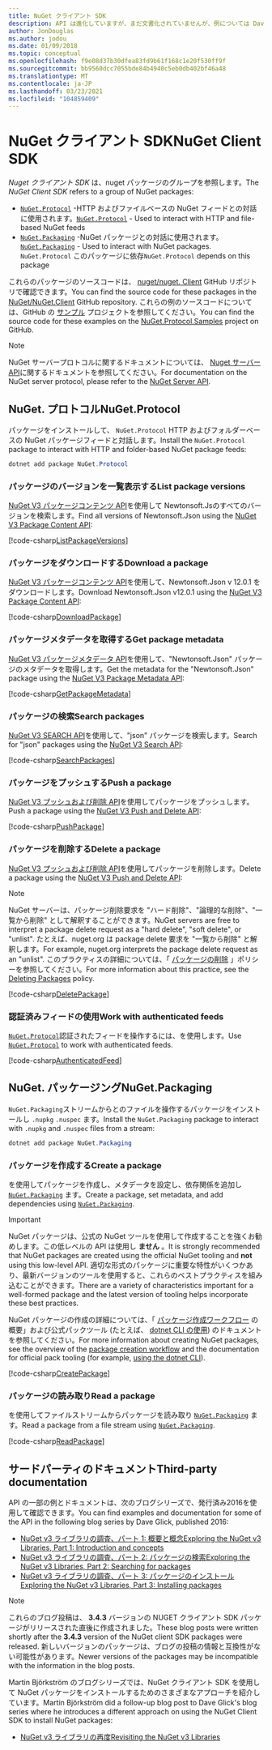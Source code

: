 ```yaml
---
title: NuGet クライアント SDK
description: API は進化していますが、まだ文書化されていませんが、例については Dave Glick のブログを参照してください。
author: JonDouglas
ms.author: jodou
ms.date: 01/09/2018
ms.topic: conceptual
ms.openlocfilehash: f9e08d37b30dfea83fd9b61f168c1e20f530ff9f
ms.sourcegitcommit: bb9560dcc7055bde84b4940c5eb0db402bf46a48
ms.translationtype: MT
ms.contentlocale: ja-JP
ms.lasthandoff: 03/23/2021
ms.locfileid: "104859409"
---
```

# <a name="nuget-client-sdk"></a><span data-ttu-id="e9998-103">NuGet クライアント SDK</span><span class="sxs-lookup"><span data-stu-id="e9998-103">NuGet Client SDK</span></span>

<span data-ttu-id="e9998-104">*Nuget クライアント SDK* は、nuget パッケージのグループを参照します。</span><span class="sxs-lookup"><span data-stu-id="e9998-104">The *NuGet Client SDK* refers to a group of NuGet packages:</span></span>

* <span data-ttu-id="e9998-105">[`NuGet.Protocol`](https://www.nuget.org/packages/NuGet.Protocol) -HTTP およびファイルベースの NuGet フィードとの対話に使用されます。</span><span class="sxs-lookup"><span data-stu-id="e9998-105">[`NuGet.Protocol`](https://www.nuget.org/packages/NuGet.Protocol) - Used to interact with HTTP and file-based NuGet feeds</span></span>
* <span data-ttu-id="e9998-106">[`NuGet.Packaging`](https://www.nuget.org/packages/NuGet.Packaging) -NuGet パッケージとの対話に使用されます。</span><span class="sxs-lookup"><span data-stu-id="e9998-106">[`NuGet.Packaging`](https://www.nuget.org/packages/NuGet.Packaging) - Used to interact with NuGet packages.</span></span> <span data-ttu-id="e9998-107">`NuGet.Protocol` このパッケージに依存</span><span class="sxs-lookup"><span data-stu-id="e9998-107">`NuGet.Protocol` depends on this package</span></span>

<span data-ttu-id="e9998-108">これらのパッケージのソースコードは、 [nuget/nuget. Client](https://github.com/NuGet/NuGet.Client) GitHub リポジトリで確認できます。</span><span class="sxs-lookup"><span data-stu-id="e9998-108">You can find the source code for these packages in the [NuGet/NuGet.Client](https://github.com/NuGet/NuGet.Client) GitHub repository.</span></span>
<span data-ttu-id="e9998-109">これらの例のソースコードについては、GitHub の [サンプル](https://github.com/NuGet/Samples/tree/main/NuGetProtocolSamples) プロジェクトを参照してください。</span><span class="sxs-lookup"><span data-stu-id="e9998-109">You can find the source code for these examples on the [NuGet.Protocol.Samples](https://github.com/NuGet/Samples/tree/main/NuGetProtocolSamples) project on GitHub.</span></span>

> [!Note]
> <span data-ttu-id="e9998-110">NuGet サーバープロトコルに関するドキュメントについては、 [Nuget サーバー API](~/api/overview.md)に関するドキュメントを参照してください。</span><span class="sxs-lookup"><span data-stu-id="e9998-110">For documentation on the NuGet server protocol, please refer to the [NuGet Server API](~/api/overview.md).</span></span>

## <a name="nugetprotocol"></a><span data-ttu-id="e9998-111">NuGet. プロトコル</span><span class="sxs-lookup"><span data-stu-id="e9998-111">NuGet.Protocol</span></span>

<span data-ttu-id="e9998-112">パッケージをインストールして、 `NuGet.Protocol` HTTP およびフォルダーベースの NuGet パッケージフィードと対話します。</span><span class="sxs-lookup"><span data-stu-id="e9998-112">Install the `NuGet.Protocol` package to interact with HTTP and folder-based NuGet package feeds:</span></span>

```ps1
dotnet add package NuGet.Protocol
```

### <a name="list-package-versions"></a><span data-ttu-id="e9998-113">パッケージのバージョンを一覧表示する</span><span class="sxs-lookup"><span data-stu-id="e9998-113">List package versions</span></span>

<span data-ttu-id="e9998-114">[NuGet V3 パッケージコンテンツ API](../api/package-base-address-resource.md#enumerate-package-versions)を使用して Newtonsoft.Jsのすべてのバージョンを検索します。</span><span class="sxs-lookup"><span data-stu-id="e9998-114">Find all versions of Newtonsoft.Json using the [NuGet V3 Package Content API](../api/package-base-address-resource.md#enumerate-package-versions):</span></span>

[!code-csharp[ListPackageVersions](~/../nuget-samples/NuGetProtocolSamples/Program.cs?name=ListPackageVersions)]

### <a name="download-a-package"></a><span data-ttu-id="e9998-115">パッケージをダウンロードする</span><span class="sxs-lookup"><span data-stu-id="e9998-115">Download a package</span></span>

<span data-ttu-id="e9998-116">[NuGet V3 パッケージコンテンツ API](../api/package-base-address-resource.md)を使用して、Newtonsoft.Json v 12.0.1 をダウンロードします。</span><span class="sxs-lookup"><span data-stu-id="e9998-116">Download Newtonsoft.Json v12.0.1 using the [NuGet V3 Package Content API](../api/package-base-address-resource.md):</span></span>

[!code-csharp[DownloadPackage](~/../nuget-samples/NuGetProtocolSamples/Program.cs?name=DownloadPackage)]

### <a name="get-package-metadata"></a><span data-ttu-id="e9998-117">パッケージメタデータを取得する</span><span class="sxs-lookup"><span data-stu-id="e9998-117">Get package metadata</span></span>

<span data-ttu-id="e9998-118">[NuGet V3 パッケージメタデータ API](../api/registration-base-url-resource.md)を使用して、"Newtonsoft.Json" パッケージのメタデータを取得します。</span><span class="sxs-lookup"><span data-stu-id="e9998-118">Get the metadata for the "Newtonsoft.Json" package using the [NuGet V3 Package Metadata API](../api/registration-base-url-resource.md):</span></span>

[!code-csharp[GetPackageMetadata](~/../nuget-samples/NuGetProtocolSamples/Program.cs?name=GetPackageMetadata)]

### <a name="search-packages"></a><span data-ttu-id="e9998-119">パッケージの検索</span><span class="sxs-lookup"><span data-stu-id="e9998-119">Search packages</span></span>

<span data-ttu-id="e9998-120">[NuGet V3 SEARCH API](../api/search-query-service-resource.md)を使用して、"json" パッケージを検索します。</span><span class="sxs-lookup"><span data-stu-id="e9998-120">Search for "json" packages using the [NuGet V3 Search API](../api/search-query-service-resource.md):</span></span>

[!code-csharp[SearchPackages](~/../nuget-samples/NuGetProtocolSamples/Program.cs?name=SearchPackages)]

### <a name="push-a-package"></a><span data-ttu-id="e9998-121">パッケージをプッシュする</span><span class="sxs-lookup"><span data-stu-id="e9998-121">Push a package</span></span>

<span data-ttu-id="e9998-122">[NuGet V3 プッシュおよび削除 API](../api/package-publish-resource.md)を使用してパッケージをプッシュします。</span><span class="sxs-lookup"><span data-stu-id="e9998-122">Push a package using the [NuGet V3 Push and Delete API](../api/package-publish-resource.md):</span></span>

[!code-csharp[PushPackage](~/../nuget-samples/NuGetProtocolSamples/Program.cs?name=PushPackage)]

### <a name="delete-a-package"></a><span data-ttu-id="e9998-123">パッケージを削除する</span><span class="sxs-lookup"><span data-stu-id="e9998-123">Delete a package</span></span>

<span data-ttu-id="e9998-124">[NuGet V3 プッシュおよび削除 API](../api/package-publish-resource.md)を使用してパッケージを削除します。</span><span class="sxs-lookup"><span data-stu-id="e9998-124">Delete a package using the [NuGet V3 Push and Delete API](../api/package-publish-resource.md):</span></span>

> [!Note]
> <span data-ttu-id="e9998-125">NuGet サーバーは、パッケージ削除要求を "ハード削除"、"論理的な削除"、"一覧から削除" として解釈することができます。</span><span class="sxs-lookup"><span data-stu-id="e9998-125">NuGet servers are free to interpret a package delete request as a "hard delete", "soft delete", or "unlist".</span></span>
> <span data-ttu-id="e9998-126">たとえば、nuget.org は package delete 要求を "一覧から削除" と解釈します。</span><span class="sxs-lookup"><span data-stu-id="e9998-126">For example, nuget.org interprets the package delete request as an "unlist".</span></span> <span data-ttu-id="e9998-127">このプラクティスの詳細については、「 [パッケージの削除](../nuget-org/policies/deleting-packages.md) 」ポリシーを参照してください。</span><span class="sxs-lookup"><span data-stu-id="e9998-127">For more information about this practice, see the [Deleting Packages](../nuget-org/policies/deleting-packages.md) policy.</span></span>

[!code-csharp[DeletePackage](~/../nuget-samples/NuGetProtocolSamples/Program.cs?name=DeletePackage)]

### <a name="work-with-authenticated-feeds"></a><span data-ttu-id="e9998-128">認証済みフィードの使用</span><span class="sxs-lookup"><span data-stu-id="e9998-128">Work with authenticated feeds</span></span>

<span data-ttu-id="e9998-129">[`NuGet.Protocol`](https://www.nuget.org/packages/NuGet.Protocol)認証されたフィードを操作するには、を使用します。</span><span class="sxs-lookup"><span data-stu-id="e9998-129">Use [`NuGet.Protocol`](https://www.nuget.org/packages/NuGet.Protocol) to work with authenticated feeds.</span></span>

[!code-csharp[AuthenticatedFeed](~/../nuget-samples/NuGetProtocolSamples/Program.cs?name=AuthenticatedFeed)]

## <a name="nugetpackaging"></a><span data-ttu-id="e9998-130">NuGet. パッケージング</span><span class="sxs-lookup"><span data-stu-id="e9998-130">NuGet.Packaging</span></span>

<span data-ttu-id="e9998-131">`NuGet.Packaging`ストリームからとのファイルを操作するパッケージをインストールし `.nupkg` `.nuspec` ます。</span><span class="sxs-lookup"><span data-stu-id="e9998-131">Install the `NuGet.Packaging` package to interact with `.nupkg` and `.nuspec` files from a stream:</span></span>

```ps1
dotnet add package NuGet.Packaging
```

### <a name="create-a-package"></a><span data-ttu-id="e9998-132">パッケージを作成する</span><span class="sxs-lookup"><span data-stu-id="e9998-132">Create a package</span></span>

<span data-ttu-id="e9998-133">を使用してパッケージを作成し、メタデータを設定し、依存関係を追加し [`NuGet.Packaging`](https://www.nuget.org/packages/NuGet.Packaging) ます。</span><span class="sxs-lookup"><span data-stu-id="e9998-133">Create a package, set metadata, and add dependencies using [`NuGet.Packaging`](https://www.nuget.org/packages/NuGet.Packaging).</span></span>

> [!IMPORTANT]
> <span data-ttu-id="e9998-134">NuGet パッケージは、公式の NuGet ツールを使用して作成することを強くお勧めします。この低レベルの API は使用し **ません** 。</span><span class="sxs-lookup"><span data-stu-id="e9998-134">It is strongly recommended that NuGet packages are created using the official NuGet tooling and **not** using this low-level API.</span></span> <span data-ttu-id="e9998-135">適切な形式のパッケージに重要な特性がいくつかあり、最新バージョンのツールを使用すると、これらのベストプラクティスを組み込むことができます。</span><span class="sxs-lookup"><span data-stu-id="e9998-135">There are a variety of characteristics important for a well-formed package and the latest version of tooling helps incorporate these best practices.</span></span>
> 
> <span data-ttu-id="e9998-136">NuGet パッケージの作成の詳細については、「 [パッケージ作成ワークフロー](../create-packages/overview-and-workflow.md) の概要」および公式パックツール (たとえば、 [dotnet CLI の使用](../create-packages/creating-a-package-dotnet-cli.md)) のドキュメントを参照してください。</span><span class="sxs-lookup"><span data-stu-id="e9998-136">For more information about creating NuGet packages, see the overview of the [package creation workflow](../create-packages/overview-and-workflow.md) and the documentation for official pack tooling (for example, [using the dotnet CLI](../create-packages/creating-a-package-dotnet-cli.md)).</span></span>

[!code-csharp[CreatePackage](~/../nuget-samples/NuGetProtocolSamples/Program.cs?name=CreatePackage)]

### <a name="read-a-package"></a><span data-ttu-id="e9998-137">パッケージの読み取り</span><span class="sxs-lookup"><span data-stu-id="e9998-137">Read a package</span></span>

<span data-ttu-id="e9998-138">を使用してファイルストリームからパッケージを読み取り [`NuGet.Packaging`](https://www.nuget.org/packages/NuGet.Packaging) ます。</span><span class="sxs-lookup"><span data-stu-id="e9998-138">Read a package from a file stream using [`NuGet.Packaging`](https://www.nuget.org/packages/NuGet.Packaging).</span></span>

[!code-csharp[ReadPackage](~/../nuget-samples/NuGetProtocolSamples/Program.cs?name=ReadPackage)]

## <a name="third-party-documentation"></a><span data-ttu-id="e9998-139">サードパーティのドキュメント</span><span class="sxs-lookup"><span data-stu-id="e9998-139">Third-party documentation</span></span>

<span data-ttu-id="e9998-140">API の一部の例とドキュメントは、次のブログシリーズで、発行済み2016を使用して確認できます。</span><span class="sxs-lookup"><span data-stu-id="e9998-140">You can find examples and documentation for some of the API in the following blog series by Dave Glick, published 2016:</span></span>

- [<span data-ttu-id="e9998-141">NuGet v3 ライブラリの調査、パート 1: 概要と概念</span><span class="sxs-lookup"><span data-stu-id="e9998-141">Exploring the NuGet v3 Libraries, Part 1: Introduction and concepts</span></span>](http://daveaglick.com/posts/exploring-the-nuget-v3-libraries-part-1)
- [<span data-ttu-id="e9998-142">NuGet v3 ライブラリの調査、パート 2: パッケージの検索</span><span class="sxs-lookup"><span data-stu-id="e9998-142">Exploring the NuGet v3 Libraries, Part 2: Searching for packages</span></span>](http://daveaglick.com/posts/exploring-the-nuget-v3-libraries-part-2)
- [<span data-ttu-id="e9998-143">NuGet v3 ライブラリの調査、パート 3: パッケージのインストール</span><span class="sxs-lookup"><span data-stu-id="e9998-143">Exploring the NuGet v3 Libraries, Part 3: Installing packages</span></span>](http://daveaglick.com/posts/exploring-the-nuget-v3-libraries-part-3)

> [!Note]
> <span data-ttu-id="e9998-144">これらのブログ投稿は、 **3.4.3** バージョンの NUGET クライアント SDK パッケージがリリースされた直後に作成されました。</span><span class="sxs-lookup"><span data-stu-id="e9998-144">These blog posts were written shortly after the **3.4.3** version of the NuGet client SDK packages were released.</span></span>
> <span data-ttu-id="e9998-145">新しいバージョンのパッケージは、ブログの投稿の情報と互換性がない可能性があります。</span><span class="sxs-lookup"><span data-stu-id="e9998-145">Newer versions of the packages may be incompatible with the information in the blog posts.</span></span>

<span data-ttu-id="e9998-146">Martin Björkström のブログシリーズでは、NuGet クライアント SDK を使用して NuGet パッケージをインストールするためのさまざまなアプローチを紹介しています。</span><span class="sxs-lookup"><span data-stu-id="e9998-146">Martin Björkström did a follow-up blog post to Dave Glick's blog series where he introduces a different approach on using the NuGet Client SDK to install NuGet packages:</span></span>

- [<span data-ttu-id="e9998-147">NuGet v3 ライブラリの再度</span><span class="sxs-lookup"><span data-stu-id="e9998-147">Revisiting the NuGet v3 Libraries</span></span>](https://martinbjorkstrom.com/posts/2018-09-19-revisiting-nuget-client-libraries)
